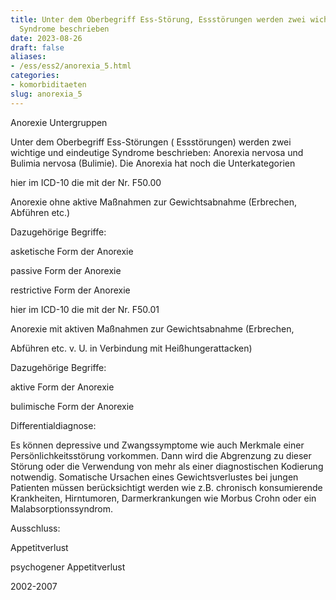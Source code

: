 ```yaml
---
title: Unter dem Oberbegriff Ess-Störung, Essstörungen werden zwei wichtige und eindeutige
  Syndrome beschrieben
date: 2023-08-26
draft: false
aliases:
- /ess/ess2/anorexia_5.html
categories:
- komorbiditaeten
slug: anorexia_5
---
```





Anorexie Untergruppen

Unter dem Oberbegriff Ess-Störungen ( Essstörungen) werden zwei wichtige und
eindeutige Syndrome beschrieben: Anorexia nervosa und Bulimia nervosa
(Bulimie). Die Anorexia hat noch die Unterkategorien

hier im ICD-10
die mit der Nr. F50.00

Anorexie ohne aktive Maßnahmen
zur Gewichtsabnahme (Erbrechen, Abführen etc.)

Dazugehörige Begriffe:

asketische Form der Anorexie

passive Form der Anorexie

restrictive Form der Anorexie

hier im ICD-10
die mit der Nr. F50.01

Anorexie mit aktiven Maßnahmen
zur Gewichtsabnahme (Erbrechen,

Abführen etc. v. U. in Verbindung mit Heißhungerattacken)

Dazugehörige Begriffe:

aktive Form der Anorexie

bulimische Form der Anorexie

Differentialdiagnose:

Es können depressive und
Zwangssymptome wie auch Merkmale einer Persönlichkeitsstörung vorkommen. Dann
wird die Abgrenzung zu dieser Störung oder die Verwendung von mehr als einer
diagnostischen Kodierung notwendig. Somatische Ursachen eines Gewichtsverlustes
bei jungen Patienten müssen berücksichtigt werden wie z.B. chronisch
konsumierende Krankheiten, Hirntumoren, Darmerkrankungen wie Morbus Crohn oder
ein Malabsorptionssyndrom.

Ausschluss:

Appetitverlust

psychogener
Appetitverlust

2002-2007

